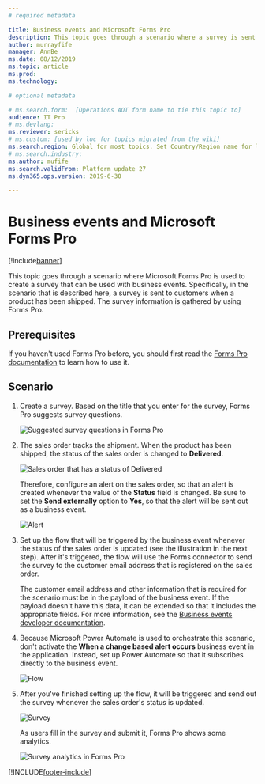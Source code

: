 ```yaml
---
# required metadata

title: Business events and Microsoft Forms Pro
description: This topic goes through a scenario where a survey is sent to users when a product has been shipped.
author: murrayfife
manager: AnnBe
ms.date: 08/12/2019
ms.topic: article
ms.prod: 
ms.technology: 

# optional metadata

# ms.search.form:  [Operations AOT form name to tie this topic to]
audience: IT Pro
# ms.devlang: 
ms.reviewer: sericks
# ms.custom: [used by loc for topics migrated from the wiki]
ms.search.region: Global for most topics. Set Country/Region name for localizations
# ms.search.industry: 
ms.author: mufife
ms.search.validFrom: Platform update 27
ms.dyn365.ops.version: 2019-6-30 

---
```


# Business events and Microsoft Forms Pro

[!include[banner](../../includes/banner.md)]

This topic goes through a scenario where Microsoft Forms Pro is used to create a survey that can be used with business events. Specifically, in the scenario that is described here, a survey is sent to customers when a product has been shipped. The survey information is gathered by using Forms Pro.

## Prerequisites

If you haven't used Forms Pro before, you should first read the [Forms Pro documentation](https://docs.microsoft.com/forms-pro/) to learn how to use it.

## Scenario

1. Create a survey. Based on the title that you enter for the survey, Forms Pro suggests survey questions.

    ![Suggested survey questions in Forms Pro](../../media/Forms_Pro1.png)

2. The sales order tracks the shipment. When the product has been shipped, the status of the sales order is changed to **Delivered**.

    ![Sales order that has a status of Delivered](../../media/SalesOrder1.png)

    Therefore, configure an alert on the sales order, so that an alert is created whenever the value of the **Status** field is changed. Be sure to set the **Send externally** option to **Yes**, so that the alert will be sent out as a business event.

    ![Alert](../../media/Alerts1.png)

3. Set up the flow that will be triggered by the business event whenever the status of the sales order is updated (see the illustration in the next step). After it's triggered, the flow will use the Forms connector to send the survey to the customer email address that is registered on the sales order.

    The customer email address and other information that is required for the scenario must be in the payload of the business event. If the payload doesn't have this data, it can be extended so that it includes the appropriate fields. For more information, see the [Business events developer documentation](https://docs.microsoft.com/dynamics365/unified-operations/dev-itpro/business-events/business-events-dev-doc).

4. Because Microsoft Power Automate is used to orchestrate this scenario, don't activate the **When a change based alert occurs** business event in the application. Instead, set up Power Automate so that it subscribes directly to the business event.

    ![Flow](../../media/Flow1.png)

5. After you've finished setting up the flow, it will be triggered and send out the survey whenever the sales order's status is updated.

    ![Survey](../../media/Survey1.png)

    As users fill in the survey and submit it, Forms Pro shows some analytics.

    ![Survey analytics in Forms Pro](../../media/Forms_Pro2.png)


[!INCLUDE[footer-include](../../../../includes/footer-banner.md)]